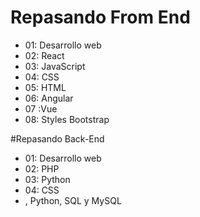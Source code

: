 # Repasando From End
- 01: Desarrollo web
- 02: React
- 03: JavaScript
- 04: CSS
- 05: HTML
- 06: Angular
- 07 :Vue
- 08: Styles Bootstrap


#Repasando Back-End
- 01: Desarrollo web
- 02: PHP
- 03: Python
- 04: CSS
- , Python, SQL y
MySQL
